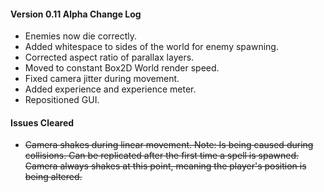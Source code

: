 <h4>Version 0.11 Alpha Change Log</h4>
<ul>
	<li>Enemies now die correctly.</li>
	<li>Added whitespace to sides of the world for enemy spawning.</li>
	<li>Corrected aspect ratio of parallax layers.</li>
	<li>Moved to constant Box2D World render speed.</li>
	<li>Fixed camera jitter during movement.</li>
	<li>Added experience and experience meter.</li>
	<li>Repositioned GUI.</li>
</ul>

<h4>Issues Cleared</h4>
<ul>
	<li><del>Camera shakes during linear movement. Note: Is being caused during collisions. Can be replicated after the first time a spell is spawned. Camera always shakes at this point, meaning the player's position is being altered.</del></li>
</ul>
